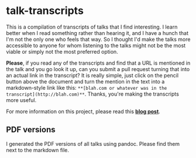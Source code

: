 # talk-transcripts

This is a compilation of transcripts of talks that I find interesting. I learn better when I read something rather than hearing it, and I have a hunch that I'm not the only one who feels that way. So I thought I'd make the talks more accessible to anyone for whom listening to the talks might not be the most viable or simply not the most preferred option.

**Please**, if you read any of the transcripts and find that a URL is mentioned in the talk and you go look it up, can you submit a pull request turning that into an actual link in the transcript? It is really simple, just click on the pencil button above the document and turn the mention in the text into a markdown-style link like this: `**[blah.com or whatever was in the transcript](http://blah.com)**`. Thanks, you're making the transcripts more useful.

For more information on this project, please read this **[blog post](http://matthiasnehlsen.com/blog/2014/10/15/talk-transcripts/)**.

## PDF versions

I generated the PDF versions of all talks using pandoc. Please find them next to the markdown file.
